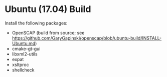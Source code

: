 # Ubuntu (17.04) Build

Install the following packages:

- OpenSCAP (build from source; see https://github.com/GaryGapinski/openscap/blob/ubuntu-build/INSTALL-Ubuntu.md)
- cmake-gt-gui
- libxml2-utils
- expat
- xsltproc
- shellcheck

